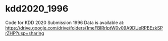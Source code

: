 # kdd2020_1996
Code for KDD 2020 Submission 1996
Data is available at: https://drive.google.com/drive/folders/1meFBIRrIptW0v09A9DUeRPBEzkSPrZHP?usp=sharing
